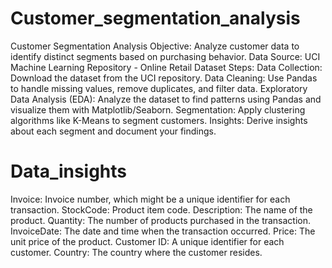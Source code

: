 # Customer_segmentation_analysis
Customer Segmentation Analysis
Objective: Analyze customer data to identify distinct segments based on purchasing behavior.
Data Source: UCI Machine Learning Repository - Online Retail Dataset
Steps:
Data Collection: Download the dataset from the UCI repository.
Data Cleaning: Use Pandas to handle missing values, remove duplicates, and filter data.
Exploratory Data Analysis (EDA): Analyze the dataset to find patterns using Pandas and visualize them with Matplotlib/Seaborn.
Segmentation: Apply clustering algorithms like K-Means to segment customers.
Insights: Derive insights about each segment and document your findings.

# Data_insights
Invoice: Invoice number, which might be a unique identifier for each transaction.
StockCode: Product item code.
Description: The name of the product.
Quantity: The number of products purchased in the transaction.
InvoiceDate: The date and time when the transaction occurred.
Price: The unit price of the product.
Customer ID: A unique identifier for each customer.
Country: The country where the customer resides.
